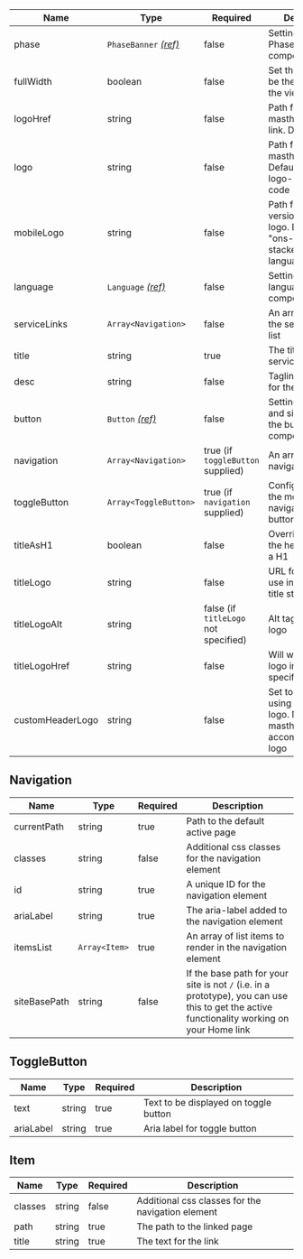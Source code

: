 | Name             | Type                                               | Required                             | Description                                                                              |
| ---------------- | -------------------------------------------------- | ------------------------------------ | ---------------------------------------------------------------------------------------- |
| phase            | `PhaseBanner` [_(ref)_](/components/phase-banner)  | false                                | Settings for the Phase banner component                                                  |
| fullWidth        | boolean                                            | false                                | Set the header to be the full width of the viewport                                      |
| logoHref         | string                                             | false                                | Path for the masthead logo link. Defaults to "/"                                         |
| logo             | string                                             | false                                | Path for the masthead logo. Defaults to "ons-logo-" + language code                      |
| mobileLogo       | string                                             | false                                | Path for the mobile version of the logo. Defaults to "ons-logo-stacked-" + language code |
| language         | `Language` [_(ref)_](/patterns/language-selection) | false                                | Settings for the language selection component                                            |
| serviceLinks     | `Array<Navigation>`                                | false                                | An array to render the service links list                                                |
| title            | string                                             | true                                 | The title for the service                                                                |
| desc             | string                                             | false                                | Tagline/description for the service                                                      |
| button           | `Button` [_(ref)_](/components/button)             | false                                | Settings for save and sign out using the button component                                |
| navigation       | `Array<Navigation>`                                | true (if `toggleButton` supplied)    | An array of all navigation links                                                         |
| toggleButton     | `Array<ToggleButton>`                              | true (if `navigation` supplied)      | Configuration for the mobile navigation toggle button                                    |
| titleAsH1        | boolean                                            | false                                | Override to render the header title as a H1                                              |
| titleLogo        | string                                             | false                                | URL for image to use instead of a title string                                           |
| titleLogoAlt     | string                                             | false (if `titleLogo` not specified) | Alt tag for the title logo                                                               |
| titleLogoHref    | string                                             | false                                | Will wrap the title logo in a link to the specified URL                                  |
| customHeaderLogo | string                                             | false                                | Set to 'nisra' if using the nisra logo. Makes the masthead taller to accomodate the logo |

## Navigation

| Name         | Type          | Required | Description                                                                                                                                 |
| ------------ | ------------- | -------- | ------------------------------------------------------------------------------------------------------------------------------------------- |
| currentPath  | string        | true     | Path to the default active page                                                                                                             |
| classes      | string        | false    | Additional css classes for the navigation element                                                                                           |
| id           | string        | true     | A unique ID for the navigation element                                                                                                      |
| ariaLabel    | string        | true     | The aria-label added to the navigation element                                                                                              |
| itemsList    | `Array<Item>` | true     | An array of list items to render in the navigation element                                                                                  |
| siteBasePath | string        | false    | If the base path for your site is not `/` (i.e. in a prototype), you can use this to get the active functionality working on your Home link |

## ToggleButton

| Name      | Type   | Required | Description                           |
| --------- | ------ | -------- | ------------------------------------- |
| text      | string | true     | Text to be displayed on toggle button |
| ariaLabel | string | true     | Aria label for toggle button          |

## Item

| Name    | Type   | Required | Description                                       |
| ------- | ------ | -------- | ------------------------------------------------- |
| classes | string | false    | Additional css classes for the navigation element |
| path    | string | true     | The path to the linked page                       |
| title   | string | true     | The text for the link                             |
